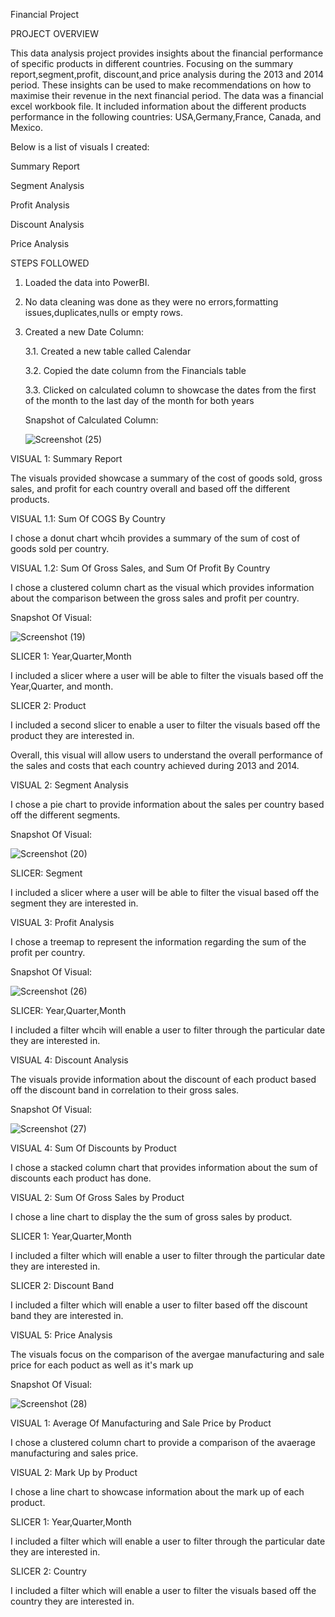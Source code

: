 Financial Project

PROJECT OVERVIEW

This data analysis project provides insights about the financial performance of specific products in different countries. Focusing on the summary report,segment,profit,
discount,and price analysis during the 2013 and 2014 period. These insights can be used to make recommendations on how to maximise their revenue in the next financial period.
The data was a financial excel workbook file. It included information about the different products performance in the following countries: USA,Germany,France, Canada, and Mexico.

Below is a list of visuals I created: 

Summary Report

Segment Analysis

Profit Analysis

Discount Analysis

Price Analysis

STEPS FOLLOWED

1. Loaded the data into PowerBI.
2. No data cleaning was done as they were no errors,formatting issues,duplicates,nulls or empty rows.
3. Created a new Date Column:


   3.1. Created a new table called Calendar
   
   3.2. Copied the date column from the Financials table
   
   3.3. Clicked on calculated column to showcase the dates from the first of the month to the last day of the month 
        for both years


    Snapshot of Calculated Column:


   ![Screenshot (25)](https://github.com/khelz424/Financial-Project/assets/141655852/5bf91776-ded5-435b-8390-b74b66e9f38b)


VISUAL 1: Summary Report

The visuals provided showcase a summary of the cost of goods sold, gross sales, and profit for each country overall and based off the different products.

VISUAL 1.1: Sum Of COGS By Country

I chose a donut chart whcih provides a summary of the sum of cost of goods sold per country.

VISUAL 1.2: Sum Of Gross Sales, and Sum Of Profit By Country

I chose a clustered column chart as the visual which provides information about the comparison between the gross sales and profit per country.


Snapshot Of Visual:


![Screenshot (19)](https://github.com/khelz424/Financial-Project/assets/141655852/a32c5771-f159-487f-b3a3-5caaa2707fd2)

SLICER 1: Year,Quarter,Month

I included a slicer where a user will be able to filter the visuals based off the Year,Quarter, and month.

SLICER 2: Product

I included a second slicer to enable a user to filter the visuals based off the product they are interested in.

Overall, this visual will allow users to understand the overall performance of the sales and costs that each country achieved during 2013 and 2014.


VISUAL 2: Segment Analysis

I chose a pie chart to provide information about the sales per country based off the different segments.

Snapshot Of Visual:


![Screenshot (20)](https://github.com/khelz424/Financial-Project/assets/141655852/1419cd68-d038-4650-a1ef-a3c6c9f70344)


SLICER: Segment

I included a slicer where a user will be able to filter the visual based off the segment they are interested in.


VISUAL 3: Profit Analysis

I chose a treemap to represent the information regarding the sum of the profit per country.


Snapshot Of Visual:


![Screenshot (26)](https://github.com/khelz424/Financial-Project/assets/141655852/524a12ec-acff-4e81-b764-48341a1d46bc)


SLICER: Year,Quarter,Month

I included a filter whcih will enable a user to filter through the particular date they are interested in.


VISUAL 4: Discount Analysis

The visuals provide information about the discount of each product based off the discount band in correlation to their gross sales.

Snapshot Of Visual:


![Screenshot (27)](https://github.com/khelz424/Financial-Project/assets/141655852/1f09855f-cf48-42fa-8a1f-b9e001193112)


VISUAL 4: Sum Of Discounts by Product 

I chose a stacked column chart that provides information about the sum of discounts each product has done.

VISUAL 2: Sum Of Gross Sales by Product

I chose a line chart to display the the sum of gross sales by product.

SLICER 1: Year,Quarter,Month

I included a filter which will enable a user to filter through the particular date they are interested in.

SLICER 2: Discount Band

I included a filter which will enable a user to filter based off the discount band they are interested in. 


VISUAL 5: Price Analysis

The visuals focus on the comparison of the avergae manufacturing and sale price for each poduct as well as it's mark up


Snapshot Of Visual:

![Screenshot (28)](https://github.com/khelz424/Financial-Project/assets/141655852/f37c1f02-3d14-4363-ab02-78386075c1fa)


VISUAL 1: Average Of Manufacturing and Sale Price by Product

I chose a clustered column chart to provide a comparison of the avaerage manufacturing and sales price.

VISUAL 2: Mark Up by Product

I chose a line chart to showcase information about the mark up of each product.


SLICER 1: Year,Quarter,Month

I included a filter which will enable a user to filter through the particular date they are interested in.

SLICER 2: Country

I included a filter which will enable a user to filter the visuals based off the country they are interested in.
